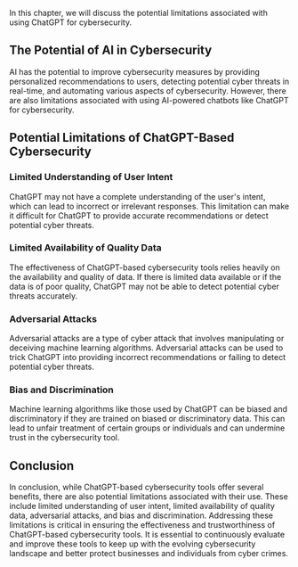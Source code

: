 
In this chapter, we will discuss the potential limitations associated with using ChatGPT for cybersecurity.

The Potential of AI in Cybersecurity
------------------------------------

AI has the potential to improve cybersecurity measures by providing personalized recommendations to users, detecting potential cyber threats in real-time, and automating various aspects of cybersecurity. However, there are also limitations associated with using AI-powered chatbots like ChatGPT for cybersecurity.

Potential Limitations of ChatGPT-Based Cybersecurity
----------------------------------------------------

### Limited Understanding of User Intent

ChatGPT may not have a complete understanding of the user's intent, which can lead to incorrect or irrelevant responses. This limitation can make it difficult for ChatGPT to provide accurate recommendations or detect potential cyber threats.

### Limited Availability of Quality Data

The effectiveness of ChatGPT-based cybersecurity tools relies heavily on the availability and quality of data. If there is limited data available or if the data is of poor quality, ChatGPT may not be able to detect potential cyber threats accurately.

### Adversarial Attacks

Adversarial attacks are a type of cyber attack that involves manipulating or deceiving machine learning algorithms. Adversarial attacks can be used to trick ChatGPT into providing incorrect recommendations or failing to detect potential cyber threats.

### Bias and Discrimination

Machine learning algorithms like those used by ChatGPT can be biased and discriminatory if they are trained on biased or discriminatory data. This can lead to unfair treatment of certain groups or individuals and can undermine trust in the cybersecurity tool.

Conclusion
----------

In conclusion, while ChatGPT-based cybersecurity tools offer several benefits, there are also potential limitations associated with their use. These include limited understanding of user intent, limited availability of quality data, adversarial attacks, and bias and discrimination. Addressing these limitations is critical in ensuring the effectiveness and trustworthiness of ChatGPT-based cybersecurity tools. It is essential to continuously evaluate and improve these tools to keep up with the evolving cybersecurity landscape and better protect businesses and individuals from cyber crimes.
